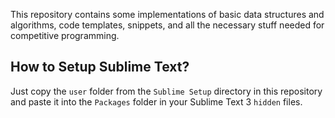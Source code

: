 This repository contains some implementations of basic data structures and algorithms, code templates, snippets, and all the necessary stuff needed for competitive programming.


## How to Setup Sublime Text?
Just copy the ``user`` folder from the ``Sublime Setup`` directory in this repository and paste it into the ``Packages`` folder in your Sublime Text 3 ``hidden`` files.